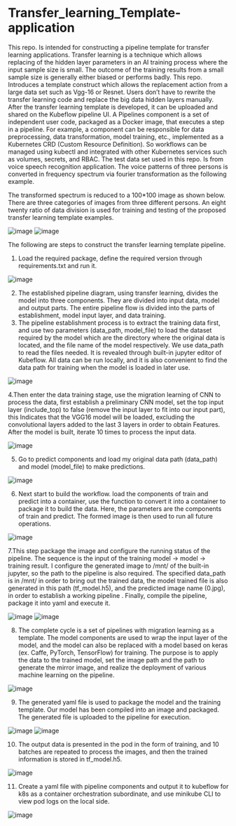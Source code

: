 # Transfer_learning_Template-application
This repo. Is intended for constructing a pipeline template for transfer learning applications.  Transfer learning is a technique which allows replacing of the hidden layer parameters in an AI training process where the input sample size is small.  The outcome of the training results from a small sample size is generally either biased or performs badly.  This repo. Introduces a template construct which allows the replacement action from a large data set such as Vgg-16 or Resnet.  Users don’t have to rewrite the transfer learning code and replace the big data hidden layers  manually.  After the transfer learning template is developed, it can be uploaded and shared on the Kubeflow pipeline UI.  A Pipelines component is a set of independent user code, packaged as a Docker image, that executes a step in a pipeline. For example, a component can be responsible for data preprocessing, data transformation, model training, etc., implemented as a Kubernetes CRD (Custom Resource Definition). So workflows can be managed using kubectl and integrated with other Kubernetes services such as volumes, secrets, and RBAC.
The test data set used in this repo. Is from voice speech recognition application.  The voice patterns of three persons is converted in frequency spectrum via fourier transformation as the following example.

The transformed spectrum is reduced to a 100*100 image as shown below.  There are three categories of images from three different persons.  An eight twenty ratio of data division is used for training and testing of the proposed transfer learning template examples.  

![image](https://user-images.githubusercontent.com/89516000/195132853-29e6a45d-2e53-44c3-b2a1-e649510033b2.png)
![image](https://user-images.githubusercontent.com/89516000/195132872-fae7fd6b-de8f-4b15-b641-4673decbc965.png)

The following are steps to construct the transfer learning template pipeline.
1.	Load the required package, define the required version through requirements.txt and run it.

![image](https://user-images.githubusercontent.com/89516000/195132895-75c3b470-f0cf-4d3c-ae40-71247aac6d2b.png)

2. The established pipeline diagram, using transfer learning, divides the model into three components.  They are divided into input data, model and output parts. The entire pipeline flow is divided into the parts of establishment, model input layer, and data training.
3. The pipeline establishment process is to extract the training data first, and use two parameters (data_path, model_file) to load the dataset required by the model which are the directory where the original data is located, and the file name of the model respectively.  We use data_path to read the files needed.  It is revealed through built-in jupyter editor of Kubeflow.  All data can be run locally, and it is also convenient to find the data path for training when the model is loaded in later use.
 
![image](https://user-images.githubusercontent.com/89516000/195132921-618ebf18-1f4b-4ca2-958d-c5a42a6772c2.png)

4.Then enter the data training stage, use the migration learning of CNN to process the data, first establish a preliminary CNN model, set the top input layer (include_top) to false (remove the input layer to fit into our input part), this Indicates that the VGG16 model will be loaded, excluding the convolutional layers added to the last 3 layers in order to obtain Features.  After the model is built, iterate 10 times to process the input data.

![image](https://user-images.githubusercontent.com/89516000/195132946-ee44f391-ab84-49e3-90ad-bf63f2cf4112.png)

5. Go to predict components and load my original data path (data_path) and model (model_file) to make predictions.

![image](https://user-images.githubusercontent.com/89516000/195132995-c6dc82c8-ff83-4898-a5f8-8bca0da569d0.png)

6. Next start to build the workflow.  load the components of train and predict into a container, use the function to convert it into a container to package it to build the data. Here, the parameters are the components of train and predict.  The formed image is then used to run all future operations.

![image](https://user-images.githubusercontent.com/89516000/195133037-657498b9-072d-4031-aaab-6329c875ecdd.png)

7.This step package the image and configure the running status of the pipeline. The sequence is the input of the training model -> model -> training result.  I configure the generated image to /mnt/ of the built-in jupyter, so the path to the pipeline is also required.  The specified data_path is in /mnt/ in order to bring out the trained data, the model trained file is also generated in this path (tf_model.h5), and the predicted image name (0.jpg), in order to establish a working pipeline . Finally, compile the pipeline, package it into yaml and execute it.
 
![image](https://user-images.githubusercontent.com/89516000/195133085-0247d840-5c44-4a28-93af-ef9ecaeefe39.png)
![image](https://user-images.githubusercontent.com/89516000/195133107-d0c43393-8a93-4ccc-8d7a-2ac950ccd306.png)

8. The complete cycle is a set of pipelines with migration learning as a template. The model components are used to wrap the input layer of the model, and the model can also be replaced with a model based on keras (ex. Caffe, PyTorch, TensorFlow) for training.  The purpose is to apply the data to the trained model, set the image path and the path to generate the mirror image, and realize the deployment of various machine learning on the pipeline.

![image](https://user-images.githubusercontent.com/89516000/195133169-7260eae7-b761-4be3-ac9a-6121bd3ba02d.png)

9.	The generated yaml file is used to package the model and the training template. Our model has been compiled into an image and packaged.  The generated file is uploaded to the pipeline for execution.
 
![image](https://user-images.githubusercontent.com/89516000/195133204-7af28767-c99d-44fc-844a-f70783e54d77.png)
![image](https://user-images.githubusercontent.com/89516000/195133219-4e2f65ea-fa56-4f56-9087-7321f2736de9.png)

10. The output data is presented in the pod in the form of training, and 10 batches are repeated to process the images, and then the trained information is stored in tf_model.h5.

![image](https://user-images.githubusercontent.com/89516000/195133259-979ba97d-45f4-4145-bc01-c4e0527da33c.png)

11. Create a yaml file with pipeline components and output it to kubeflow for k8s as a container orchestration subordinate, and use minikube CLI to view pod logs on the local side.

![image](https://user-images.githubusercontent.com/89516000/195133300-e00628d5-fddf-404a-be0b-ce5d4c222be8.png)
